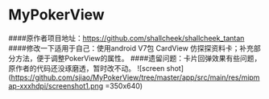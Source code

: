 # MyPokerView
####原作者项目地址：https://github.com/shallcheek/shallcheek_tantan 
####修改一下适用于自己：使用android V7包 CardView 仿探探资料卡；补充部分方法，便于调整PokerView的属性。
####遗留问题：卡片回弹效果有些问题，原作者的代码还没琢磨透，暂时改不动。
![screen shot](https://github.com/sjiao/MyPokerView/tree/master/app/src/main/res/mipmap-xxxhdpi/screenshot1.png =350x640)
